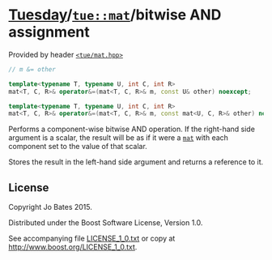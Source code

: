 [Tuesday](../../../README.md)/[`tue::mat`](../../headers/mat.md)/bitwise AND assignment
=======================================================================================
Provided by header [`<tue/mat.hpp>`](../../headers/mat.md)

```c++
// m &= other

template<typename T, typename U, int C, int R>
mat<T, C, R>& operator&=(mat<T, C, R>& m, const U& other) noexcept;

template<typename T, typename U, int C, int R>
mat<T, C, R>& operator&=(mat<T, C, R>& m, const mat<U, C, R>& other) noexcept;
```

Performs a component-wise bitwise AND operation. If the right-hand side argument
is a scalar, the result will be as if it were a [`mat`](../../headers/mat.md)
with each component set to the value of that scalar.

Stores the result in the left-hand side argument and returns a reference to it.

License
-------
Copyright Jo Bates 2015.

Distributed under the Boost Software License, Version 1.0.

See accompanying file [LICENSE_1_0.txt](../../../LICENSE_1_0.txt) or copy at
http://www.boost.org/LICENSE_1_0.txt.

